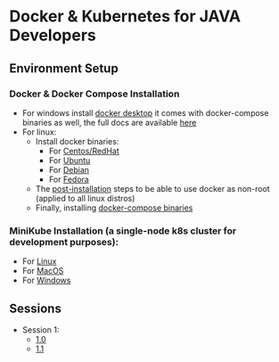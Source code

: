 # Docker & Kubernetes for JAVA Developers

## Environment Setup

### Docker & Docker Compose Installation

* For windows
  install [docker desktop](https://hub.docker.com/editions/community/docker-ce-desktop-windows/?tab=description) it
  comes with docker-compose binaries as well, the full docs are
  available [here](https://docs.docker.com/docker-for-windows/install/)
* For linux:
    * Install docker binaries:
        * For [Centos/RedHat](https://docs.docker.com/engine/install/centos/)
        * For [Ubuntu](https://docs.docker.com/engine/install/ubuntu/)
        * For [Debian](https://docs.docker.com/engine/install/debian/)
        * For [Fedora](https://docs.docker.com/engine/install/fedora/)
    * The [post-installation](https://docs.docker.com/engine/install/linux-postinstall/) steps to be able to use docker
      as non-root (applied to all linux distros)
    * Finally, installing [docker-compose binaries](https://docs.docker.com/compose/install/)

### MiniKube Installation (a single-node k8s cluster for development purposes):

* For [Linux](https://kubernetes.io/docs/tasks/tools/install-kubectl-linux)
* For [MacOS](https://kubernetes.io/docs/tasks/tools/install-kubectl-macos)
* For [Windows](https://kubernetes.io/docs/tasks/tools/install-kubectl-windows)

## Sessions

* Session 1:
    * [1.0](session1.0)
    * [1.1](session1.1)
